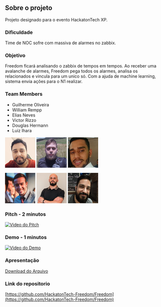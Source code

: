 ## Sobre o projeto

Projeto designado para o evento HackatonTech XP.

### Dificuldade

Time de NOC sofre com massiva de alarmes no zabbix. 

### Objetivo

Freedom ficará analisando o zabbix de tempos em tempos. Ao receber uma avalanche de alarmes, Freedom pega todos os alarmes, analisa os relacionados e vincula para um unico só. Com a ajuda de machine learning, sistema envia ações para o N1 realizar. 

### Team Members

 - Guilherme Oliveira
 - William Rempp 
 - Elias Neves
 - Victor Rizzo
 - Douglas Hermann
 - Luiz Ihara

<img src="/assets/people/GuilhermeOliveira.png" width="100" height="100"/> <img src="/assets/people/WilliamRempp.png" width="100" height="100"/> <img src="/assets/people/EliasNeves.png" width="100" height="100"/> 

<img src="/assets/people/VictorRizzo.png" width="100" height="100"/> <img src="/assets/people/DouglasHermann.png" width="100" height="100"/> <img src="/assets/people/LuizIhara.png" width="100" height="100"/> 

### Pitch - 2 minutos

[![Video do Pitch](https://img.youtube.com/vi/YOUTUBE_VIDEO_ID_HERE/0.jpg)](https://www.youtube.com/watch?v=YCvcl_mO9as)

### Demo - 1 minutos

[![Video do Demo](https://img.youtube.com/vi/YOUTUBE_VIDEO_ID_HERE/0.jpg)](https://www.youtube.com/watch?v=7d_PbyUEws8)


### Apresentação
[Download do Arquivo](/assets/files/ProgramaEficiência_Comitê_20210115.pptx)

### Link do repositorio
[https://github.com/HackatonTech-Freedom/Freedom](https://github.com/HackatonTech-Freedom/Freedom)